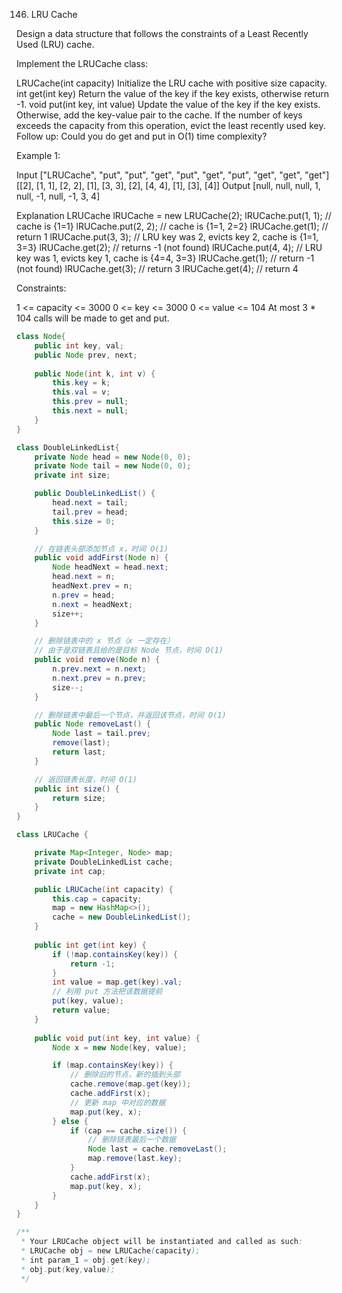 146. LRU Cache

Design a data structure that follows the constraints of a Least Recently Used (LRU) cache.

Implement the LRUCache class:

LRUCache(int capacity) Initialize the LRU cache with positive size capacity.
int get(int key) Return the value of the key if the key exists, otherwise return -1.
void put(int key, int value) Update the value of the key if the key exists. Otherwise, add the key-value pair to the cache. If the number of keys exceeds the capacity from this operation, evict the least recently used key.
Follow up:
Could you do get and put in O(1) time complexity?

 Example 1:

Input
["LRUCache", "put", "put", "get", "put", "get", "put", "get", "get", "get"]
[[2], [1, 1], [2, 2], [1], [3, 3], [2], [4, 4], [1], [3], [4]]
Output
[null, null, null, 1, null, -1, null, -1, 3, 4]

Explanation
LRUCache lRUCache = new LRUCache(2);
lRUCache.put(1, 1); // cache is {1=1}
lRUCache.put(2, 2); // cache is {1=1, 2=2}
lRUCache.get(1);    // return 1
lRUCache.put(3, 3); // LRU key was 2, evicts key 2, cache is {1=1, 3=3}
lRUCache.get(2);    // returns -1 (not found)
lRUCache.put(4, 4); // LRU key was 1, evicts key 1, cache is {4=4, 3=3}
lRUCache.get(1);    // return -1 (not found)
lRUCache.get(3);    // return 3
lRUCache.get(4);    // return 4


Constraints:

1 <= capacity <= 3000
0 <= key <= 3000
0 <= value <= 104
At most 3 * 104 calls will be made to get and put.

```java
class Node{
    public int key, val;
    public Node prev, next;
    
    public Node(int k, int v) {
        this.key = k;
        this.val = v;
        this.prev = null;
        this.next = null;
    }
}

class DoubleLinkedList{
    private Node head = new Node(0, 0);
    private Node tail = new Node(0, 0);
    private int size;

    public DoubleLinkedList() {
        head.next = tail;
        tail.prev = head;
        this.size = 0;
    }

    // 在链表头部添加节点 x，时间 O(1)
    public void addFirst(Node n) {
        Node headNext = head.next;
        head.next = n;
        headNext.prev = n;
        n.prev = head;
        n.next = headNext;
        size++;
    }

    // 删除链表中的 x 节点（x 一定存在）
    // 由于是双链表且给的是目标 Node 节点，时间 O(1)
    public void remove(Node n) {
        n.prev.next = n.next;
        n.next.prev = n.prev;
        size--;
    }

    // 删除链表中最后一个节点，并返回该节点，时间 O(1)
    public Node removeLast() {
        Node last = tail.prev;
        remove(last);
        return last;
    }

    // 返回链表长度，时间 O(1)
    public int size() {
        return size;
    }
}

class LRUCache {

    private Map<Integer, Node> map;
    private DoubleLinkedList cache;
    private int cap;

    public LRUCache(int capacity) {
        this.cap = capacity;
        map = new HashMap<>();
        cache = new DoubleLinkedList();
    }
    
    public int get(int key) {
        if (!map.containsKey(key)) {
            return -1;
        }
        int value = map.get(key).val;
        // 利用 put 方法把该数据提前
        put(key, value);
        return value;
    }
    
    public void put(int key, int value) {
        Node x = new Node(key, value);

        if (map.containsKey(key)) {
            // 删除旧的节点，新的插到头部
            cache.remove(map.get(key));
            cache.addFirst(x);
            // 更新 map 中对应的数据
            map.put(key, x);
        } else {
            if (cap == cache.size()) {
                // 删除链表最后一个数据
                Node last = cache.removeLast();
                map.remove(last.key);
            }
            cache.addFirst(x);
            map.put(key, x);
        }
    }
}

/**
 * Your LRUCache object will be instantiated and called as such:
 * LRUCache obj = new LRUCache(capacity);
 * int param_1 = obj.get(key);
 * obj.put(key,value);
 */
```

